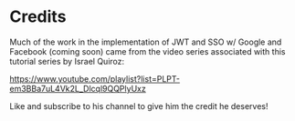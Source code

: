 # Credits

Much of the work in the implementation of JWT and SSO w/ Google and Facebook (coming soon) came from the video series associated with this tutorial series by Israel Quiroz:

https://www.youtube.com/playlist?list=PLPT-em3BBa7uL4Vk2L_Dlcql9QQPlyUxz

Like and subscribe to his channel to give him the credit he deserves!
